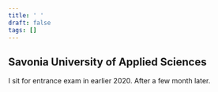 ```yaml
---
title: ' '
draft: false
tags: []
---
```



## Savonia University of Applied Sciences

I sit for entrance exam in earlier 2020. After a few month later.